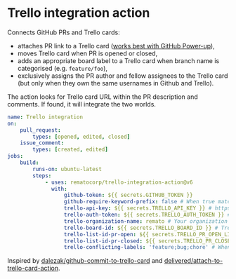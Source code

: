 # Trello integration action

Connects GitHub PRs and Trello cards:

-   attaches PR link to a Trello card ([works best with GitHub Power-up](https://trello.com/power-ups/55a5d916446f517774210004/github)),
-   moves Trello card when PR is opened or closed,
-   adds an appropriate board label to a Trello card when branch name is categorised (e.g. `feature/foo`),
-   exclusively assigns the PR author and fellow assignees to the Trello card (but only when they own the same usernames in Github and Trello).

The action looks for Trello card URL within the PR description and comments. If found, it will integrate the two worlds.

```yaml
name: Trello integration
on:
    pull_request:
        types: [opened, edited, closed]
    issue_comment:
        types: [created, edited]
jobs:
    build:
        runs-on: ubuntu-latest
        steps:
            - uses: rematocorp/trello-integration-action@v6
              with:
                  github-token: ${{ secrets.GITHUB_TOKEN }}
                  github-require-keyword-prefix: false # When true match only URLs prefixed with “Closes” etc just like https://docs.github.com/en/issues/tracking-your-work-with-issues/linking-a-pull-request-to-an-issue#linking-a-pull-request-to-an-issue-using-a-keyword
                  trello-api-key: ${{ secrets.TRELLO_API_KEY }} # https://trello.com/app-key
                  trello-auth-token: ${{ secrets.TRELLO_AUTH_TOKEN }} # https://trello.com/app-key then click generate a token
                  trello-organization-name: remato # Your organization name to avoid assigning cards to outside members, edit your workspace details and look for the short name
                  trello-board-id: ${{ secrets.TRELLO_BOARD_ID }} # Trello board ID where to move the cards, visit a board then append .json to url to find id
                  trello-list-id-pr-open: ${{ secrets.TRELLO_PR_OPEN_LIST_ID }} # Trello list ID for open pull request, visit a board then append .json to url to find id
                  trello-list-id-pr-closed: ${{ secrets.TRELLO_PR_CLOSED_LIST_ID }} # Trello list ID for closed pull request, visit a board then append .json to url to find id
                  trello-conflicting-labels: 'feature;bug;chore' # When a card has one of these labels then branch category label is not assigned
```

Inspired by [dalezak/github-commit-to-trello-card](https://github.com/dalezak/github-commit-to-trello-card) and [delivered/attach-to-trello-card-action](https://github.com/delivered/attach-to-trello-card-action).
